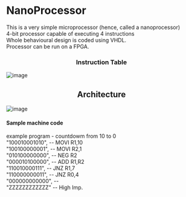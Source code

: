 <h1> NanoProcessor </h1>

This is a very simple microprocessor (hence, called a nanoprocessor) <br>
4-bit processor capable of executing 4 instructions <br>
Whole behavioural design is coded using VHDL.<br>
Processor can be run on a FPGA.

<h3 align ="center" >Instruction Table</h3>

![image](https://github.com/De-Silva-Madhushankha/NanoProcessor/assets/113349359/81ebb87e-fdac-4325-9021-2d4731806f98)
<h2 align = "center"> Architecture </h2>

![image](https://github.com/De-Silva-Madhushankha/NanoProcessor/assets/113349359/201bd595-b50f-40f0-9746-4f0acd109d28)

<h4>Sample machine code</h4>
    example program - countdowm from 10 to 0<br>
        "100010001010", -- MOVI R1,10<br>
        "100100000001", -- MOVI R2,1<br>
        "010100000000", -- NEG R2<br>
        "000010100000", -- ADD R1,R2<br>
        "110010000111", -- JNZ R1,7<br>
        "110000000011", -- JNZ R0,4<br>
        "000000000000", -- <br>
        "ZZZZZZZZZZZZ"  -- High Imp.<br>




